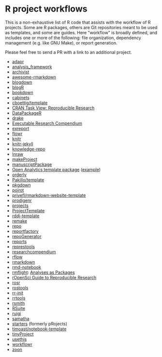 # R project workflows

This is a non-exhaustive list of R code that assists with the workflow of R
projects. Some are R packages, others are Git repositories meant to be used as
templates, and some are guides. Here "workflow" is broadly defined, and includes
one or more of the following: file organization, dependency management (e.g.
like GNU Make), or report generation.

Please feel free to send a PR with a link to an additional project.

* [adapr][]
* [analysis_framework][]
* [archivist][]
* [awesome-rmarkdown][]
* [blogdown][]
* [blogR][]
* [bookdown][]
* [cabinets][]
* [cboettig/template][]
* [CRAN Task View: Reproducible Research][cran-rr]
* [DataPackageR][]
* [drake][]
* [Executable Research Compendium][erc]
* [exreport][]
* [flowr][]
* [knitr][]
* [knitr-jekyll][]
* [knowledge-repo][]
* [lnraw][]
* [makeProject][]
* [manuscriptPackage][]
* [Open Analytics template package][openanalytics] ([example][openanalytics-ex])
* [orderly][]
* [Pakillo/template][]
* [pkgdown][]
* [poirot][]
* [privefl/rmarkdown-website-template][]
* [prodigenr][]
* [projects][]
* [ProjectTemplate][]
* [rddj-template][]
* [remake][]
* [repo][]
* [reportfactory][]
* [repoGenerator][]
* [reports][]
* [represtools][]
* [researchcompendium][]
* [rflow][]
* [rmarkdown][]
* [rmd-notebook][]
* [rmflight][]: [Analyses as Packages][rmflight-post]
* [rOpenSci Guide to Reproducible Research][rOpenSci]
* [rosr][]
* [rostools][]
* [rr-init][]
* [rrtools][]
* [rsmith][]
* [RSuite][]
* [ruigi][]
* [samatha][]
* [starters][] (formerly pRojects)
* [timoast/notebook-template][]
* [tinyProject][]
* [usethis][]
* [workflowr][]
* [zoon][]

[adapr]: https://github.com/gelfondjal/adapr
[analysis_framework]: https://github.com/jimhester/analysis_framework
[archivist]: https://pbiecek.github.io/archivist/
[awesome-rmarkdown]: https://github.com/harryprince/awesome-rmarkdown
[blogdown]: https://github.com/rstudio/blogdown
[blogR]: https://github.com/rmflight/blogR
[bookdown]: https://github.com/rstudio/bookdown
[cabinets]: https://github.com/nt-williams/cabinets
[cboettig/template]: https://github.com/cboettig/template
[cran-rr]: https://cran.r-project.org/web/views/ReproducibleResearch.html
[DataPackageR]: https://github.com/ropensci/DataPackageR
[drake]: https://ropensci.github.io/drake/
[erc]: http://o2r.info/erc-spec/
[exreport]: https://github.com/jacintoArias/exreport
[flowr]: https://github.com/sahilseth/flowr
[knitr]: https://github.com/yihui/knitr
[knitr-jekyll]: https://github.com/yihui/knitr-jekyll
[knowledge-repo]: https://github.com/airbnb/knowledge-repo
[lnraw]: https://github.com/mmadsen/lnraw
[makeProject]: https://cran.r-project.org/web/packages/makeProject/index.html
[manuscriptPackage]: https://github.com/jhollist/manuscriptPackage
[openanalytics]: https://www.openanalytics.eu/blog/2017/11/21/r-template-package/
[openanalytics-ex]: https://github.com/openanalytics/useR2017_templatePackageExample
[orderly]: https://github.com/vimc/orderly
[Pakillo/template]: https://github.com/Pakillo/template
[pkgdown]: http://hadley.github.io/pkgdown/
[poirot]: https://github.com/ramnathv/poirot
[privefl/rmarkdown-website-template]: https://github.com/privefl/rmarkdown-website-template
[prodigenr]: https://github.com/lwjohnst86/prodigenr
[projects]: https://github.com/NikKrieger/projects
[ProjectTemplate]: https://github.com/johnmyleswhite/ProjectTemplate
[rddj-template]: https://github.com/grssnbchr/rddj-template
[remake]: https://github.com/richfitz/remake
[repo]: https://github.com/franapoli/repo
[reportfactory]: https://github.com/reconhub/reportfactory
[repoGenerator]: https://github.com/jaredlander/RepoGenerator
[reports]: https://github.com/trinker/reports
[represtools]: https://github.com/PirateGrunt/represtools
[researchcompendium]: https://github.com/benmarwick/researchcompendium
[rflow]: https://github.com/numeract/rflow
[rmarkdown]: http://rmarkdown.rstudio.com/
[rmd-notebook]: https://github.com/lmullen/rmd-notebook
[rmflight]: https://github.com/rmflight
[rmflight-post]: https://rmflight.github.io/posts/2014/07/analyses_as_packages.html
[rOpenSci]: https://ropensci.github.io/reproducibility-guide/
[rosr]: https://github.com/pzhaonet/rosr
[rostools]: https://github.com/lwjohnst86/rostools
[rr-init]: https://github.com/Reproducible-Science-Curriculum/rr-init
[rrtools]: https://github.com/benmarwick/rrtools
[rsmith]: https://github.com/hadley/rsmith
[RSuite]: http://rsuite.io
[ruigi]: https://github.com/kirillseva/ruigi
[samatha]: https://github.com/DASpringate/samatha
[starters]: https://github.com/lockedata/starters
[timoast/notebook-template]: https://github.com/timoast/notebook-template
[tinyProject]: https://github.com/FrancoisGuillem/tinyProject
[usethis]: http://usethis.r-lib.org/
[workflowr]: https://jdblischak.github.io/workflowr/
[zoon]: https://github.com/zoonproject/zoon
